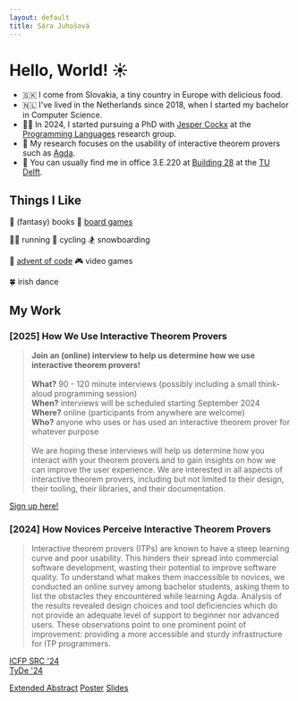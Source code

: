 ```yaml
---
layout: default
title: Sára Juhošová
---
```


# Hello, World! ☀️

* 🇸🇰 I come from Slovakia, a tiny country in Europe with delicious food.
* 🇳🇱 I've lived in the Netherlands since 2018, when I started my bachelor in Computer Science.
* 👩‍🎓 In 2024, I started pursuing a PhD with [Jesper Cockx](https://jesper.sikanda.be/) at the [Programming Languages](https://pl.ewi.tudelft.nl/) research group.
* 🧬 My research focuses on the usability of interactive theorem provers such as [Agda](https://github.com/agda/agda/).
* 🏢 You can usually find me in office 3.E.220 at [Building 28](https://map.tudelftcampus.nl/nl/poi/wiskunde-informatica-ewi/) at the [TU Delft](https://www.tudelft.nl/).

## Things I Like

🧙 (fantasy) books 🎲 [board games](https://boardgamegeek.com/collection/user/sarantja?sort=rank&sortdir=asc&rankobjecttype=subtype&rankobjectid=1&columns=title%7Cthumbnail%7Crank%7Crating%7Cbggrating%7Ccomment%7Ccommands&geekranks=Board%20Game%20Rank&objecttype=thing&ff=1&subtype=boardgame)

🏃‍♀️ running 🚴 cycling 🏂 snowboarding

🎅 [advent of code](https://github.com/sarajuhosova/aoc) 🎮 video games 

🍀 irish dance

## My Work
  
### [2025] How We Use Interactive Theorem Provers

> **Join an (online) interview to help us determine how we use interactive theorem provers!** <br>
> <br>
> **What?** 90 - 120 minute interviews (possibly including a small think-aloud programming session) <br>
> **When?** interviews will be scheduled starting September 2024 <br>
> **Where?** online (participants from anywhere are welcome) <br>
> **Who?** anyone who uses or has used an interactive theorem prover for whatever purpose <br>
> <br>
> We are hoping these interviews will help us determine how you interact with your theorem provers and to gain insights on how we can improve the user experience.
> We are interested in all aspects of interactive theorem provers, including but not limited to their design, their tooling, their libraries, and their documentation. <br>

<a href="https://tudelft.fra1.qualtrics.com/jfe/form/SV_0UJKuqcWC9G4FEy" class="link">Sign up here!</a>

### [2024] How Novices Perceive Interactive Theorem Provers
  
> Interactive theorem provers (ITPs) are known to have a steep learning curve and poor usability.
> This hinders their spread into commercial software development, wasting their potential to improve software quality.
> To understand what makes them inaccessible to novices, we conducted an online survey among bachelor students, asking them to list the obstacles they encountered while learning Agda.
> Analysis of the results revealed design choices and tool deficiencies which do not provide an adequate level of support to beginner nor advanced users.
> These observations point to one prominent point of improvement: providing a more accessible and sturdy infrastructure for ITP programmers.

<a href="https://icfp24.sigplan.org/track/icfp-2024-student-research-competition" class="conf">ICFP SRC '24</a> <br>
<a href="https://icfp24.sigplan.org/home/tyde-2024" class="conf">TyDe '24</a>

<a href="/assets/files/novices/extended-abstract.pdf" class="link">Extended Abstract</a>
<a href="/assets/files/novices/poster.pdf" class="link">Poster</a>
<a href="/assets/files/novices/slides.pdf" class="link">Slides</a>
